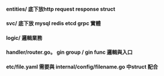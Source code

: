 

#### entities/ 底下放http request response struct
#### svc/ 底下放 mysql redis etcd grpc 實體
#### logic/ 邏輯業務
#### handler/router.go。  gin group / gin func 邏輯與入口
#### etc/file.yaml 需要與 internal/config/filename.go 中struct 配合